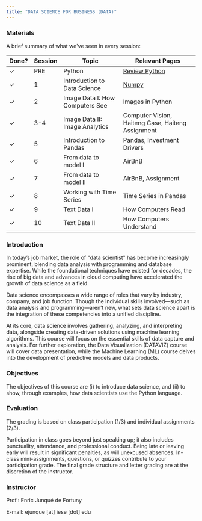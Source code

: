 ```yaml
---
title: "DATA SCIENCE FOR BUSINESS (DATA)"
---
```


### Materials

A brief summary of what we've seen in every session:

| Done? | Session  |  Topic |  Relevant Pages |
|---|---|---|---|
| ✓ | PRE  | Python  | [Review Python](/notebooks/000-Introduction-to-Python.ipynb) |
| ✓ | 1  | Introduction to Data Science | [Numpy](/notebooks/010-Numpy.html)  |
| ✓ | 2  | Image Data I: How Computers See  | Images in Python |
| ✓ | 3-4  | Image Data II: Image Analytics  |  Computer Vision, Haiteng Case, Haiteng Assignment |
| ✓ | 5  | Introduction to Pandas  |  Pandas, Investment Drivers|
| ✓  | 6  | From data to model I |  AirBnB |
| ✓ | 7  | From data to model II |  AirBnB, Assignment |
| ✓ | 8  | Working with Time Series  |  Time Series in Pandas |
| ✓ | 9  | Text Data I  |  How Computers Read |
| ✓ | 10  | Text Data II  | How Computers Understand |

### Introduction
In today’s job market, the role of "data scientist" has become increasingly prominent, blending data analysis with programming and database expertise. While the foundational techniques have existed for decades, the rise of big data and advances in cloud computing have accelerated the growth of data science as a field.

Data science encompasses a wide range of roles that vary by industry, company, and job function. Though the individual skills involved—such as data analysis and programming—aren’t new, what sets data science apart is the integration of these competencies into a unified discipline.

At its core, data science involves gathering, analyzing, and interpreting data, alongside creating data-driven solutions using machine learning algorithms. This course will focus on the essential skills of data capture and analysis. For further exploration, the Data Visualization (DATAVIZ) course will cover data presentation, while the Machine Learning (ML) course delves into the development of predictive models and data products.

### Objectives

The objectives of this course are (i) to introduce data science, and (ii) to show, through examples, how data scientists use the Python language.

### Evaluation

The grading is based on class participation (1/3) and individual assignments (2/3).

Participation in class goes beyond just speaking up; it also includes punctuality, attendance, and professional conduct. Being late or leaving early will result in significant penalties, as will unexcused absences. In-class mini-assignments, questions, or quizzes contribute to your participation grade. The final grade structure and letter grading are at the discretion of the instructor.

### Instructor

Prof.: Enric Junqué de Fortuny

E-mail: ejunque [at] iese [dot] edu

